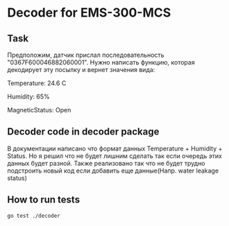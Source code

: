 # Decoder for EMS-300-MCS

## Task

Предположим, датчик прислал последовательность "0367F600046882060001". Нужно написать функцию, которая декодирует эту посылку и вернет значения вида:

Temperature: 24.6 C

Humidity: 65%

MagneticStatus: Open

## Decoder code in decoder package

В документации написано что формат данных Temperature + Humidity + Status. Но я решил что не будет лишним сделать так если очередь этих данных будет разной. Также реализовано так что не будет трудно подстроить новый код если добавить еще данные(Напр. water leakage status)

## How to run tests

```
go test ./decoder
```